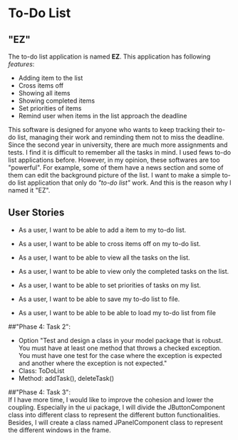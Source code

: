 # To-Do List 

## "EZ"
The to-do list application is named **EZ**. This application has following *features*: 
- Adding item to the list
- Cross items off
- Showing all  items
- Showing completed items
- Set priorities of items
- Remind user when items in the list approach the deadline
  
 This software is designed for anyone who wants to keep tracking their to-do list, managing 
 their work and reminding them not to miss the deadline. Since the second year in university,
 there are much more assignments and tests. I find it is difficult to remember all the tasks
 in mind. I used fews to-do list applications before. However, in my opinion, these softwares are
 too "powerful". For example, some of them have a news section and some of them can edit the background
 picture of the list. I want to make a simple to-do list application that only do *"to-do list"* work.
 And this is the reason why I named it "EZ".
 

## User Stories
- As a user, I want to be able to add a item to my to-do list.

- As a user, I want to be able to cross items off on my to-do list.

- As a user, I want to be able to view all the tasks on the list.

- As a user, I want to be able to view only the completed tasks on the list.

- As a user, I want to be able to set priorities of tasks on my list.

- As a user, I want to be able to save my to-do list to file.

- As a user, I want to be able to be able to load my to-do list from file 

##"Phase 4: Task 2":     
- Option "Test and design a class in your model package that is robust.  You must have at least one method that throws a checked exception.  You must have one test for the case where the exception is expected and another where the exception is not expected."
- Class: ToDoList
- Method: addTask(),  deleteTask()

##"Phase 4: Task 3":    
If I have more time, I would like to improve the cohesion and lower the coupling.
Especially in the ui package, I will divide the JButtonComponent class into different
class to represent the different button functionalities. Besides, I will create a class named
JPanelComponent class to represent the different windows in the frame. 